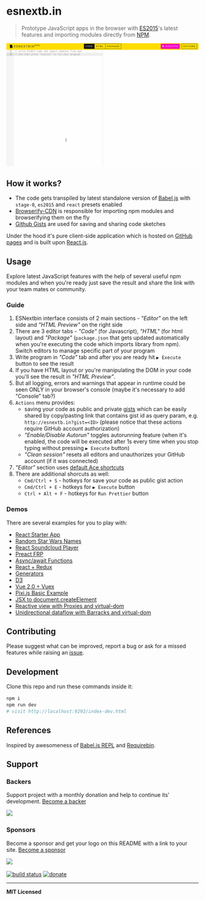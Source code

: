 # esnextb.in

> Prototype JavaScript apps in the browser with [ES2015](https://babeljs.io/docs/learn-es2015/)'s latest features and importing modules directly from [NPM](https://www.npmjs.com/).

[<img src="esnextbin-beta-demo.gif" width="650" />](http://esnextb.in)

## How it works?

- The code gets transpiled by latest standalone version of [Babel.js](http://babeljs.io/) with `stage-0`, `es2015` and `react` presets enabled
- [Browserify-CDN](https://wzrd.in/) is responsible for importing npm modules and browserifying them on the fly
- [Github Gists](https://gist.github.com/) are used for saving and sharing code sketches

Under the hood it's pure client-side application which is hosted on [GitHub pages](https://pages.github.com/) and is built upon [React.js](https://facebook.github.io/react/).

## Usage

Explore latest JavaScript features with the help of several useful npm modules and when you're ready just save the result and share the link with your team mates or community.

### Guide

1. ESNextbin interface consists of 2 main sections - _"Editor"_ on the left side and _"HTML Preview"_ on the right side
2. There are 3 editor tabs - _"Code"_ (for Javascript), _"HTML"_ (for html layout) and _"Package"_ (`package.json` that gets updated automatically when you're executing the code which imports library from npm). Switch editors to manage specific part of your program
3. Write program in _"Code"_ tab and after you are ready hit `▶ Execute` button to see the result
4. If you have HTML layout or you're manipulating the DOM in your code you'll see the result in _"HTML Preview"_.
5. But all logging, errors and warnings that appear in runtime could be seen ONLY in your browser's console (maybe it's necessary to add "Console" tab?)
6. `Actions` menu provides:
    - saving your code as public and private [gists](https://gist.github.com/) which can be easily shared by copy/pasting link that contains gist id as query param, e.g. `http://esnextb.in?gist=<ID>` (please notice that these actions require GitHub account authorization)
    - _"Enable/Disable Autorun"_ toggles autorunning feature (when it's enabled, the code will be executed after 1s every time when you stop typing without pressing `▶ Execute` button)
    - _"Clean session"_ resets all editors and unauthorizes your GitHub account (if it was connected)
7. _"Editor"_ section uses [default Ace shortcuts](https://github.com/ajaxorg/ace/wiki/Default-Keyboard-Shortcuts)
8. There are additional shorcuts as well:
    - `Cmd/Ctrl + S` - hotkeys for save your code as public gist action
    - `Cmd/Ctrl + E` - hotkeys for `▶ Execute` button
    - `Ctrl + Alt + F` - hotkeys for `Run Prettier` button

### Demos

There are several examples for you to play with:

- [React Starter App](http://esnextb.in/?gist=b7e541a42c7c1218cad6&execute=true)
- [Random Star Wars Names](http://esnextb.in/?gist=27fd38f51a4a9303e9c7&execute=true)
- [React Soundcloud Player](http://esnextb.in/?gist=a649fc804a722e49fc71&execute=true)
- [Preact FRP](http://esnextb.in/?gist=ba28702c94e22d26e3bc&execute=true)
- [Async/await Functions](http://esnextb.in/?gist=f7a6a4cf4c6bf4099fdc&execute=true)
- [React + Redux](http://esnextb.in/?gist=d6daac6224af08d799bc&execute=true)
- [Generators](http://esnextb.in/?gist=0f174a29ca6623afe456&execute=true)
- [D3](http://esnextb.in/?gist=9eac7e72521c21e98817&execute=true)
- [Vue 2.0 + Vuex](http://esnextb.in/?gist=bd1916ac0c96d75785f8433249967eb2&execute=true)
- [Pixi.js Basic Example](https://esnextb.in/?gist=f6a3a6197346d4168a5fbbc3ef6b0747&exec=true)
- [JSX to document.createElement](https://esnextb.in/?gist=f81cbfcb65f3bfbc0d1c5ccc3c748ca5&exec=true)
- [Reactive view with Proxies and virtual-dom](https://esnextb.in/?gist=8e8b74861f299a672075ae155a86f444&exec=true)
- [Unidirectional dataflow with Barracks and virtual-dom](https://esnextb.in/?gist=1fbca0bc6537a402e915c0cee53aa4a7&exec=true)

## Contributing

Please suggest what can be improved, report a bug or ask for a missed features while raising an [issue](https://github.com/voronianski/esnextbin/issues).

## Development

Clone this repo and run these commands inside it:

```bash
npm i
npm run dev
# visit http://localhost:9292/index-dev.html
```

## References

Inspired by awesomeness of [Babel.js REPL](http://babeljs.io/repl/) and [Requirebin](http://requirebin.com/).

## Support

### Backers

Support project with a monthly donation and help to continue its' development. [Become a backer](https://opencollective.com/esnextbin#backer)

<a href="https://opencollective.com/esnextbin/backer/0/website" target="_blank"><img src="https://opencollective.com/esnextbin/backer/0/avatar.svg"></a>
<!-- <a href="https://opencollective.com/esnextbin/backer/1/website" target="_blank"><img src="https://opencollective.com/esnextbin/backer/1/avatar.svg"></a>
<a href="https://opencollective.com/esnextbin/backer/2/website" target="_blank"><img src="https://opencollective.com/esnextbin/backer/2/avatar.svg"></a>
<a href="https://opencollective.com/esnextbin/backer/3/website" target="_blank"><img src="https://opencollective.com/esnextbin/backer/3/avatar.svg"></a>
<a href="https://opencollective.com/esnextbin/backer/4/website" target="_blank"><img src="https://opencollective.com/esnextbin/backer/4/avatar.svg"></a>
<a href="https://opencollective.com/esnextbin/backer/5/website" target="_blank"><img src="https://opencollective.com/esnextbin/backer/5/avatar.svg"></a>
<a href="https://opencollective.com/esnextbin/backer/6/website" target="_blank"><img src="https://opencollective.com/esnextbin/backer/6/avatar.svg"></a>
<a href="https://opencollective.com/esnextbin/backer/7/website" target="_blank"><img src="https://opencollective.com/esnextbin/backer/7/avatar.svg"></a>
<a href="https://opencollective.com/esnextbin/backer/8/website" target="_blank"><img src="https://opencollective.com/esnextbin/backer/8/avatar.svg"></a>
<a href="https://opencollective.com/esnextbin/backer/9/website" target="_blank"><img src="https://opencollective.com/esnextbin/backer/9/avatar.svg"></a>
<a href="https://opencollective.com/esnextbin/backer/10/website" target="_blank"><img src="https://opencollective.com/esnextbin/backer/10/avatar.svg"></a>
<a href="https://opencollective.com/esnextbin/backer/11/website" target="_blank"><img src="https://opencollective.com/esnextbin/backer/11/avatar.svg"></a>
<a href="https://opencollective.com/esnextbin/backer/12/website" target="_blank"><img src="https://opencollective.com/esnextbin/backer/12/avatar.svg"></a>
<a href="https://opencollective.com/esnextbin/backer/13/website" target="_blank"><img src="https://opencollective.com/esnextbin/backer/13/avatar.svg"></a>
<a href="https://opencollective.com/esnextbin/backer/14/website" target="_blank"><img src="https://opencollective.com/esnextbin/backer/14/avatar.svg"></a>
<a href="https://opencollective.com/esnextbin/backer/15/website" target="_blank"><img src="https://opencollective.com/esnextbin/backer/15/avatar.svg"></a>
<a href="https://opencollective.com/esnextbin/backer/16/website" target="_blank"><img src="https://opencollective.com/esnextbin/backer/16/avatar.svg"></a>
<a href="https://opencollective.com/esnextbin/backer/17/website" target="_blank"><img src="https://opencollective.com/esnextbin/backer/17/avatar.svg"></a>
<a href="https://opencollective.com/esnextbin/backer/18/website" target="_blank"><img src="https://opencollective.com/esnextbin/backer/18/avatar.svg"></a>
<a href="https://opencollective.com/esnextbin/backer/19/website" target="_blank"><img src="https://opencollective.com/esnextbin/backer/19/avatar.svg"></a>
<a href="https://opencollective.com/esnextbin/backer/20/website" target="_blank"><img src="https://opencollective.com/esnextbin/backer/20/avatar.svg"></a>
<a href="https://opencollective.com/esnextbin/backer/21/website" target="_blank"><img src="https://opencollective.com/esnextbin/backer/21/avatar.svg"></a>
<a href="https://opencollective.com/esnextbin/backer/22/website" target="_blank"><img src="https://opencollective.com/esnextbin/backer/22/avatar.svg"></a>
<a href="https://opencollective.com/esnextbin/backer/23/website" target="_blank"><img src="https://opencollective.com/esnextbin/backer/23/avatar.svg"></a>
<a href="https://opencollective.com/esnextbin/backer/24/website" target="_blank"><img src="https://opencollective.com/esnextbin/backer/24/avatar.svg"></a>
<a href="https://opencollective.com/esnextbin/backer/25/website" target="_blank"><img src="https://opencollective.com/esnextbin/backer/25/avatar.svg"></a>
<a href="https://opencollective.com/esnextbin/backer/26/website" target="_blank"><img src="https://opencollective.com/esnextbin/backer/26/avatar.svg"></a>
<a href="https://opencollective.com/esnextbin/backer/27/website" target="_blank"><img src="https://opencollective.com/esnextbin/backer/27/avatar.svg"></a>
<a href="https://opencollective.com/esnextbin/backer/28/website" target="_blank"><img src="https://opencollective.com/esnextbin/backer/28/avatar.svg"></a>
<a href="https://opencollective.com/esnextbin/backer/29/website" target="_blank"><img src="https://opencollective.com/esnextbin/backer/29/avatar.svg"></a>
 -->
### Sponsors

Become a sponsor and get your logo on this README with a link to your site. [Become a sponsor](https://opencollective.com/esnextbin#sponsor)

<a href="https://opencollective.com/esnextbin/sponsor/0/website" target="_blank"><img src="https://opencollective.com/esnextbin/sponsor/0/avatar.svg"></a>

<!-- <a href="https://opencollective.com/esnextbin/sponsor/1/website" target="_blank"><img src="https://opencollective.com/esnextbin/sponsor/1/avatar.svg"></a>
<a href="https://opencollective.com/esnextbin/sponsor/2/website" target="_blank"><img src="https://opencollective.com/esnextbin/sponsor/2/avatar.svg"></a>
<a href="https://opencollective.com/esnextbin/sponsor/3/website" target="_blank"><img src="https://opencollective.com/esnextbin/sponsor/3/avatar.svg"></a>
<a href="https://opencollective.com/esnextbin/sponsor/4/website" target="_blank"><img src="https://opencollective.com/esnextbin/sponsor/4/avatar.svg"></a>
<a href="https://opencollective.com/esnextbin/sponsor/5/website" target="_blank"><img src="https://opencollective.com/esnextbin/sponsor/5/avatar.svg"></a>
<a href="https://opencollective.com/esnextbin/sponsor/6/website" target="_blank"><img src="https://opencollective.com/esnextbin/sponsor/6/avatar.svg"></a>
<a href="https://opencollective.com/esnextbin/sponsor/7/website" target="_blank"><img src="https://opencollective.com/esnextbin/sponsor/7/avatar.svg"></a>
<a href="https://opencollective.com/esnextbin/sponsor/8/website" target="_blank"><img src="https://opencollective.com/esnextbin/sponsor/8/avatar.svg"></a>
<a href="https://opencollective.com/esnextbin/sponsor/9/website" target="_blank"><img src="https://opencollective.com/esnextbin/sponsor/9/avatar.svg"></a>
<a href="https://opencollective.com/esnextbin/sponsor/10/website" target="_blank"><img src="https://opencollective.com/esnextbin/sponsor/10/avatar.svg"></a>
<a href="https://opencollective.com/esnextbin/sponsor/11/website" target="_blank"><img src="https://opencollective.com/esnextbin/sponsor/11/avatar.svg"></a>
<a href="https://opencollective.com/esnextbin/sponsor/12/website" target="_blank"><img src="https://opencollective.com/esnextbin/sponsor/12/avatar.svg"></a>
<a href="https://opencollective.com/esnextbin/sponsor/13/website" target="_blank"><img src="https://opencollective.com/esnextbin/sponsor/13/avatar.svg"></a>
<a href="https://opencollective.com/esnextbin/sponsor/14/website" target="_blank"><img src="https://opencollective.com/esnextbin/sponsor/14/avatar.svg"></a>
<a href="https://opencollective.com/esnextbin/sponsor/15/website" target="_blank"><img src="https://opencollective.com/esnextbin/sponsor/15/avatar.svg"></a>
<a href="https://opencollective.com/esnextbin/sponsor/16/website" target="_blank"><img src="https://opencollective.com/esnextbin/sponsor/16/avatar.svg"></a>
<a href="https://opencollective.com/esnextbin/sponsor/17/website" target="_blank"><img src="https://opencollective.com/esnextbin/sponsor/17/avatar.svg"></a>
<a href="https://opencollective.com/esnextbin/sponsor/18/website" target="_blank"><img src="https://opencollective.com/esnextbin/sponsor/18/avatar.svg"></a>
<a href="https://opencollective.com/esnextbin/sponsor/19/website" target="_blank"><img src="https://opencollective.com/esnextbin/sponsor/19/avatar.svg"></a>
<a href="https://opencollective.com/esnextbin/sponsor/20/website" target="_blank"><img src="https://opencollective.com/esnextbin/sponsor/20/avatar.svg"></a>
<a href="https://opencollective.com/esnextbin/sponsor/21/website" target="_blank"><img src="https://opencollective.com/esnextbin/sponsor/21/avatar.svg"></a>
<a href="https://opencollective.com/esnextbin/sponsor/22/website" target="_blank"><img src="https://opencollective.com/esnextbin/sponsor/22/avatar.svg"></a>
<a href="https://opencollective.com/esnextbin/sponsor/23/website" target="_blank"><img src="https://opencollective.com/esnextbin/sponsor/23/avatar.svg"></a>
<a href="https://opencollective.com/esnextbin/sponsor/24/website" target="_blank"><img src="https://opencollective.com/esnextbin/sponsor/24/avatar.svg"></a>
<a href="https://opencollective.com/esnextbin/sponsor/25/website" target="_blank"><img src="https://opencollective.com/esnextbin/sponsor/25/avatar.svg"></a>
<a href="https://opencollective.com/esnextbin/sponsor/26/website" target="_blank"><img src="https://opencollective.com/esnextbin/sponsor/26/avatar.svg"></a>
<a href="https://opencollective.com/esnextbin/sponsor/27/website" target="_blank"><img src="https://opencollective.com/esnextbin/sponsor/27/avatar.svg"></a>
<a href="https://opencollective.com/esnextbin/sponsor/28/website" target="_blank"><img src="https://opencollective.com/esnextbin/sponsor/28/avatar.svg"></a>
<a href="https://opencollective.com/esnextbin/sponsor/29/website" target="_blank"><img src="https://opencollective.com/esnextbin/sponsor/29/avatar.svg"></a>
 -->
[![build status](http://forthebadge.com/images/badges/built-with-love.svg)](https://travis-ci.org/voronianski/esnextbin)
[![donate](http://forthebadge.com/images/badges/powered-by-electricity.svg)](https://www.paypal.me/voronianski/5)

---

**MIT Licensed**
